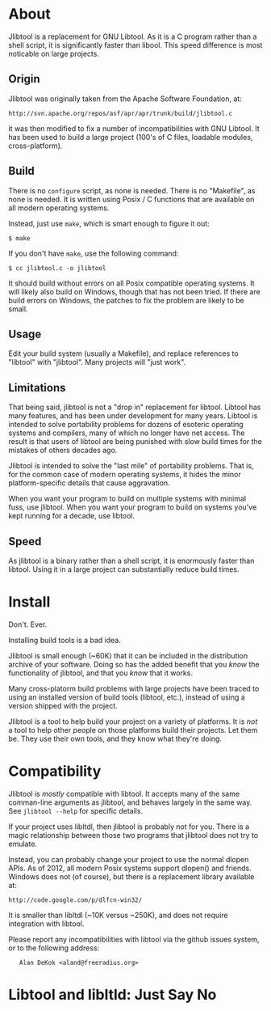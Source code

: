 # About

Jlibtool is a replacement for GNU Libtool.  As it is a C program
rather than a shell script, it is significantly faster than libool.
This speed difference is most noticable on large projects.

## Origin

Jlibtool was originally taken from the Apache Software Foundation, at:

	http://svn.apache.org/repos/asf/apr/apr/trunk/build/jlibtool.c

it was then modified to fix a number of incompatibilities with GNU
Libtool.  It has been used to build a large project (100's of C files,
loadable modules, cross-platform).

## Build

There is no `configure` script, as none is needed.  There is no
"Makefile", as none is needed.  It is written using Posix / C
functions that are available on all modern operating systems.

Instead, just use `make`, which is smart enough to figure it out:

    $ make

If you don't have `make`, use the following command:

    $ cc jlibtool.c -o jlibtool

It should build without errors on all Posix compatible operating
systems.  It will likely also build on Windows, though that has not
been tried.  If there are build errors on Windows, the patches to fix
the problem are likely to be small.

## Usage

Edit your build system (usually a Makefile), and replace references to
"libtool" with "jlibtool".  Many projects will "just work".

## Limitations

That being said, jlibtool is not a "drop in" replacement for libtool.
Libtool has many features, and has been under development for many
years.  Libtool is intended to solve portability problems for dozens
of esoteric operating systems and compilers, many of which no longer
have net access.  The result is that users of libtool are being
punished with slow build times for the mistakes of others decades ago.

Jlibtool is intended to solve the "last mile" of portability problems.
That is, for the common case of modern operating systems, it hides the
minor platform-specific details that cause aggravation.

When you want your program to build on multiple systems with minimal
fuss, use jlibtool.  When you want your program to build on systems
you've kept running for a decade, use libtool.

## Speed

As jlibtool is a binary rather than a shell script, it is enormously
faster than libtool.  Using it in a large project can substantially
reduce build times.

# Install

Don't.  Ever.

Installing build tools is a bad idea.

Jlibtool is small enough (~60K) that it can be included in the
distribution archive of your software.  Doing so has the added benefit
that you _know_ the functionality of jlibtool, and that you _know_
that it works.

Many cross-platorm build problems with large projects have been traced
to using an installed version of build tools (libtool, etc.), instead
of using a version shipped with the project.

Jlibtool is a tool to help build your project on a variety of
platforms.  It is _not_ a tool to help other people on those platforms
build their projects.  Let them be.  They use their own tools, and
they know what they're doing.

# Compatibility

Jlibtool is _mostly_ compatible with libtool.  It accepts many of the
same comman-line arguments as jlibtool, and behaves largely in the
same way.  See `jlibtool --help` for specific details.

If your project uses libltdl, then jlibtool is probably not for you.
There is a magic relationship between those two programs that jlibtool
does not try to emulate.

Instead, you can probably change your project to use the normal dlopen
APIs.  As of 2012, all modern Posix systems support dlopen() and
friends.  Windows does not (of course), but there is a replacement
library available at:

	http://code.google.com/p/dlfcn-win32/

It is smaller than libltdl (~10K versus ~250K), and does not require
integration with libtool.

Please report any incompatibilities with libtool via the github issues
system, or to the following address:

       Alan DeKok <aland@freeradius.org>

# Libtool and libltld: Just Say No

